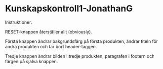 # Kunskapskontroll1-JonathanG

Instruktioner:

RESET-knappen återställer allt (obviously).

Första knappen ändrar bakgrundsfärg på första produkten, ändrar titeln för andra produkten och tar bort header-taggen. 

Tredje knappen ändrar bilden i tredje produkten, paragrafen i footern och färgen på själva knappen.